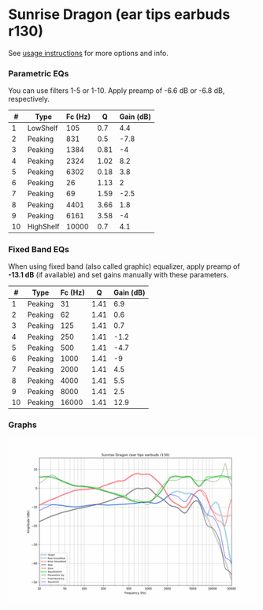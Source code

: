 # Sunrise Dragon (ear tips earbuds r130)
See [usage instructions](https://github.com/jaakkopasanen/AutoEq#usage) for more options and info.

### Parametric EQs
You can use filters 1-5 or 1-10. Apply preamp of -6.6 dB or -6.8 dB, respectively.

|   # | Type      |   Fc (Hz) |    Q |   Gain (dB) |
|-----|-----------|-----------|------|-------------|
|   1 | LowShelf  |       105 | 0.7  |         4.4 |
|   2 | Peaking   |       831 | 0.5  |        -7.8 |
|   3 | Peaking   |      1384 | 0.81 |        -4   |
|   4 | Peaking   |      2324 | 1.02 |         8.2 |
|   5 | Peaking   |      6302 | 0.18 |         3.8 |
|   6 | Peaking   |        26 | 1.13 |         2   |
|   7 | Peaking   |        69 | 1.59 |        -2.5 |
|   8 | Peaking   |      4401 | 3.66 |         1.8 |
|   9 | Peaking   |      6161 | 3.58 |        -4   |
|  10 | HighShelf |     10000 | 0.7  |         4.1 |

### Fixed Band EQs
When using fixed band (also called graphic) equalizer, apply preamp of **-13.1 dB** (if available) and set gains manually with these parameters.

|   # | Type    |   Fc (Hz) |    Q |   Gain (dB) |
|-----|---------|-----------|------|-------------|
|   1 | Peaking |        31 | 1.41 |         6.9 |
|   2 | Peaking |        62 | 1.41 |         0.6 |
|   3 | Peaking |       125 | 1.41 |         0.7 |
|   4 | Peaking |       250 | 1.41 |        -1.2 |
|   5 | Peaking |       500 | 1.41 |        -4.7 |
|   6 | Peaking |      1000 | 1.41 |        -9   |
|   7 | Peaking |      2000 | 1.41 |         4.5 |
|   8 | Peaking |      4000 | 1.41 |         5.5 |
|   9 | Peaking |      8000 | 1.41 |         2.5 |
|  10 | Peaking |     16000 | 1.41 |        12.9 |

### Graphs
![](./Sunrise%20Dragon%20(ear%20tips%20earbuds%20r130).png)
